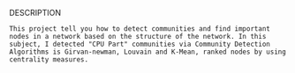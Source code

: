 DESCRIPTION

``This project tell you how to detect communities and find important nodes in a network based on the structure of the network. In this subject, I detected "CPU Part" communities via Community Detection Algorithms is Girvan-newman, Louvain and K-Mean, ranked nodes by using centrality measures.
``

